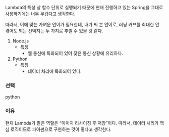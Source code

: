 Lambda의 특성 상 함수 단위로 실행되기 때문에 현재 진행하고 있는 Spring을 그대로 사용하기에는
너무 무겁다고 생각한다.

따라서, 이에 맞는 가벼운 언어가 필요한데, 내가 써 본 언어로, 러닝 커브를 최대한 안 겪어도 되는 선택지는
두 가지로 추릴 수 있을 것 같다.

1. Node.js
    - 특징
        - 웹 통신에 특화되어 있어 잦은 통신 상황에 유리하다.
2. Python
    - 특징
        - 데이터 처리에 특화되어 있다.

### 선택
python

### 이유
현재 Lambda가 맡은 역할은 “이미지 리사이징 후 저장”이다.
따라서, 데이터 처리가 핵심 로직이므로 파이썬으로 구현하는 것이 좋다고 생각한다.
